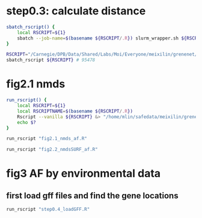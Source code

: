 # step0.3: calculate distance 

```bash
sbatch_rscript() {
    local RSCRIPT=${1}
    sbatch --job-name=$(basename ${RSCRIPT/.R}) slurm_wrapper.sh ${RSCRIPT}
}

RSCRIPT="/Carnegie/DPB/Data/Shared/Labs/Moi/Everyone/meixilin/grenenet/scripts/ver202209/step0.3_dist_AF.R"
sbatch_rscript ${RSCRIPT} # 95478

```

# fig2.1 nmds

```bash
run_rscript() {
    local RSCRIPT=${1}
    local RSCRIPTNAME=$(basename ${RSCRIPT/.R})
    Rscript --vanilla ${RSCRIPT} &> "/home/mlin/safedata/meixilin/grenenet/logs/ver202209/${RSCRIPTNAME}.log"
    echo $?
}

run_rscript "fig2.1_nmds_af.R"

run_rscript "fig2.2_nmdsSURF_af.R"
```

# fig3 AF by environmental data

## first load gff files and find the gene locations

```bash
run_rscript "step0.4_loadGFF.R"
```

